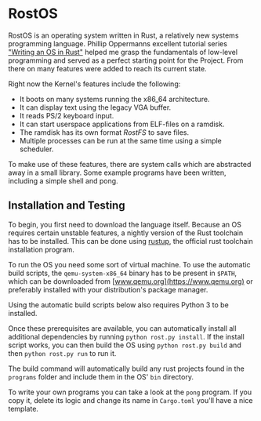 # RostOS
RostOS is an operating system written in Rust, a relatively new systems programming language. Phillip Oppermanns excellent tutorial series ["Writing an OS in Rust"](https://os.phil-opp.com/) helped me grasp the fundamentals of low-level programming and served as a perfect starting point for the Project. From there on many features were added to reach its current state.

Right now the Kernel's features include the following:
* It boots on many systems running the x86_64 architecture.
* It can display text using the legacy VGA buffer.
* It reads PS/2 keyboard input.
* It can start userspace applications from ELF-files on a ramdisk.
* The ramdisk has its own format *RostFS* to save files.
* Multiple processes can be run at the same time using a simple scheduler.

To make use of these features, there are system calls which are abstracted away in a small library. Some example programs have been written, including a simple shell and pong.

## Installation and Testing

To begin, you first need to download the language itself. Because an OS requires certain unstable features, a nightly version of the Rust toolchain has to be installed. This can be done using [rustup](https://rustup.rs/), the official rust toolchain installation program. 

To run the OS you need some sort of virtual machine. To use the automatic build scripts, the `qemu-system-x86_64` binary has to be present in `$PATH`, which can be downloaded from [www.qemu.org](https://www.qemu.org) or preferably installed with your distribution's package manager.

Using the automatic build scripts below also requires Python 3 to be installed.

Once these prerequisites are available, you can automatically install all additional dependencies by running `python rost.py install`. If the install script works, you can then build the OS using `python rost.py build` and then `python rost.py run` to run it.

The build command will automatically build any rust projects found in the `programs` folder and include them in the OS' `bin` directory.

To write your own programs you can take a look at the `pong` program. If you copy it, delete its logic and change its name in `Cargo.toml` you'll have a nice template.



